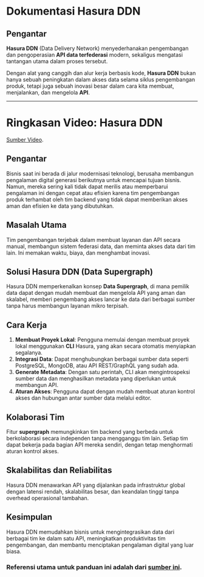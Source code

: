 # Dokumentasi Hasura DDN

## Pengantar

**Hasura DDN** (Data Delivery Network) menyederhanakan pengembangan dan pengoperasian **API data terfederasi** modern, sekaligus mengatasi tantangan utama dalam proses tersebut.

Dengan alat yang canggih dan alur kerja berbasis kode, **Hasura DDN** bukan hanya sebuah peningkatan dalam akses data selama siklus pengembangan produk, tetapi juga sebuah inovasi besar dalam cara kita membuat, menjalankan, dan mengelola **API**.

----


# Ringkasan Video: Hasura DDN 
[Sumber Video](https://www.youtube.com/watch?v=wppOexzYOMw).

## Pengantar
Bisnis saat ini berada di jalur modernisasi teknologi, berusaha membangun pengalaman digital generasi berikutnya untuk mencapai tujuan bisnis. Namun, mereka sering kali tidak dapat merilis atau memperbarui pengalaman ini dengan cepat atau efisien karena tim pengembangan produk terhambat oleh tim backend yang tidak dapat memberikan akses aman dan efisien ke data yang dibutuhkan.

## Masalah Utama
Tim pengembangan terjebak dalam membuat layanan dan API secara manual, membangun sistem federasi data, dan meminta akses data dari tim lain. Ini memakan waktu, biaya, dan menghambat inovasi.

## Solusi Hasura DDN (Data Supergraph)
Hasura DDN memperkenalkan konsep **Data Supergraph**, di mana pemilik data dapat dengan mudah membuat dan mengelola API yang aman dan skalabel, memberi pengembang akses lancar ke data dari berbagai sumber tanpa harus membangun layanan mikro terpisah.

## Cara Kerja
1. **Membuat Proyek Lokal**: Pengguna memulai dengan membuat proyek lokal menggunakan **CLI** Hasura, yang akan secara otomatis menyiapkan segalanya.
2. **Integrasi Data**: Dapat menghubungkan berbagai sumber data seperti PostgreSQL, MongoDB, atau API REST/GraphQL yang sudah ada.
3. **Generate Metadata**: Dengan satu perintah, CLI akan mengintrospeksi sumber data dan menghasilkan metadata yang diperlukan untuk membangun API.
4. **Aturan Akses**: Pengguna dapat dengan mudah membuat aturan kontrol akses dan hubungan antar sumber data melalui editor.

## Kolaborasi Tim
Fitur **supergraph** memungkinkan tim backend yang berbeda untuk berkolaborasi secara independen tanpa mengganggu tim lain. Setiap tim dapat bekerja pada bagian API mereka sendiri, dengan tetap menghormati aturan kontrol akses.

## Skalabilitas dan Reliabilitas
Hasura DDN menawarkan API yang dijalankan pada infrastruktur global dengan latensi rendah, skalabilitas besar, dan keandalan tinggi tanpa overhead operasional tambahan.

## Kesimpulan
Hasura DDN memudahkan bisnis untuk mengintegrasikan data dari berbagai tim ke dalam satu API, meningkatkan produktivitas tim pengembangan, dan membantu menciptakan pengalaman digital yang luar biasa.


### Referensi utama untuk panduan ini adalah dari [sumber ini](https://hasura.io/docs/3.0/index).

